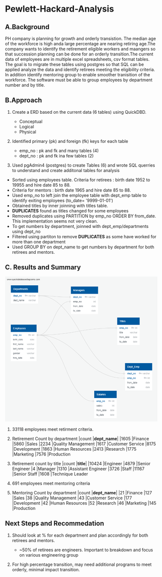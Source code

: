 # Pewlett-Hackard-Analysis

## A.Background

PH company is planning for growth and orderly transistion. The median age of the workforce is high 
anda large percentage are nearing retiring age.The company wants to identify the retirement eligible 
workers and maangers so that succession planning can be done for an orderly transition.The current 
data of employees are in multiple excel spreadsheets, csv format tables. The goal is to migrate these
tables using postgres so that SQL can be applied analyze the data and identify retirees meeting the 
eligibility criteria. In addition identify mentoring group to enable smoother tranisition of the workforce. 
The software must be able to group employees by department number and by title.

## B.Approach

1. Create a ERD based on the current data (6 tables) using QuickDBD.
   - Conceptual
   - Logical
   - Physical
2. Identified primary (pk) and foreign (fk) keys for each table
   - emp_no : pk and fk and many tables (4)
   - dept_no : pk and fk ina few tables (2) 

3. Used pgAdmin4 (postgres) to create Tables (6) and wrote SQL querries to understand and create additonal 
tables for analysis
  - Sorted using employees table. Criteria for retirees : birth date 1952 to 19955 and hire date 85 to 88.
  - Criteria for mentors : birth date 1965 and hire date 85 to 88.
  - Used emp_no to left join the employee table with dept_emp table to identify exiting employees (to_date= '9999-01-01')
  - Obtained titles by inner joinning with titles table.
  - **DUPLICATES** found as titles changed for some employees
  - Removed duplicates using PARTITION by emp_no ORDER BY from_date. This implementation seems not very clean.
  - To get numbers by department, joinned with dept_emp/departments using dept_no
  - Filtered using partiton to remove **DUPLICATES** as some have worked for more than one department
  - Used GROUP BY on dept_name to get numbers by department for both retirees and mentors.

## C. Results and Summary

![](EmployeeDB.png)

1. 33118 employees meet retirment criteria.

2. Retirement Count by department
|count	|**dept_name**|
|1605	|Finance
|5860	|Sales
|2234	|Quality Management
|1617	|Customer Service
|8175	|Development
|1863	|Human Resources
|2413	|Research
|1775	|Marketing
|7576	|Production

3. Retirement count by title
|count	|**title**|
|10424	|Engineer
|4879	|Senior Engineer
|4	|Manager
|1310	|Assistant Engineer
|3726	|Staff
|11167	|Senior Staff
|1608	|Technique Leader


4. 691 employees meet mentoring criteria

5. Mentoring Count by department
|count	|**dept_name**|
|21	|Finance
|127	|Sales
|38	|Quality Management
|43	|Customer Service
|177	|Development
|42	|Human Resources
|52	|Research
|46	|Marketing
|145	|Production

## Next Steps and Recommedation
1. Should look at % for each department and plan accordingly for both retirees and mentors.
   - ~50% of retirees are engineers. Important to breakdown and focus on various engineering group

2. For high percentage transition, may need additional programs to meet orderly, minimal impact transition.








